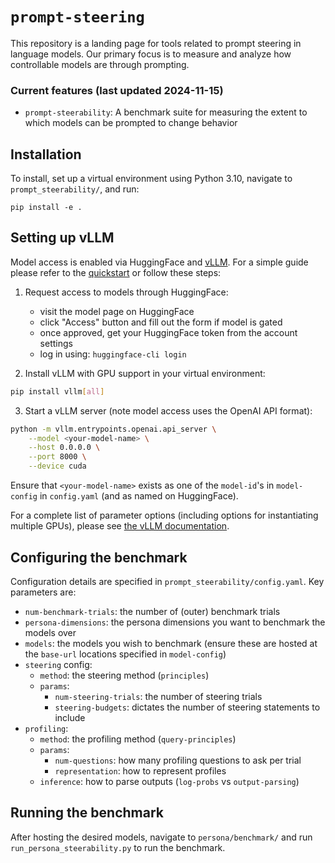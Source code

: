 # `prompt-steering`

This repository is a landing page for tools related to prompt steering in language models. 
Our primary focus is to measure and analyze how controllable models are through prompting.

### Current features (last updated 2024-11-15)
- `prompt-steerability`: A benchmark suite for measuring the extent to which models can be prompted to change behavior

## Installation

To install, set up a virtual environment using Python 3.10, navigate to `prompt_steerability/`, and run:

    pip install -e .

## Setting up vLLM

Model access is enabled via HuggingFace and [vLLM](https://docs.vllm.ai/en/latest/). For a simple guide please refer to the [quickstart](https://docs.vllm.ai/en/latest/getting_started/quickstart.html) or follow these steps:

1. Request access to models through HuggingFace:
   - visit the model page on HuggingFace
   - click "Access" button and fill out the form if model is gated
   - once approved, get your HuggingFace token from the account settings
   - log in using: `huggingface-cli login`


2. Install vLLM with GPU support in your virtual environment:
```bash
pip install vllm[all]
```

3. Start a vLLM server (note model access uses the OpenAI API format):
```bash
python -m vllm.entrypoints.openai.api_server \
    --model <your-model-name> \
    --host 0.0.0.0 \
    --port 8000 \
    --device cuda 
```

Ensure that `<your-model-name>` exists as one of the `model-id`'s in `model-config` in `config.yaml` (and as named on HuggingFace).

For a complete list of parameter options (including options for instantiating multiple GPUs), please see [the vLLM documentation](https://docs.vllm.ai/en/v0.4.1/serving/openai_compatible_server.html#command-line-arguments-for-the-server). 

## Configuring the benchmark 

Configuration details are specified in `prompt_steerability/config.yaml`. Key parameters are:

- `num-benchmark-trials`: the number of (outer) benchmark trials
- `persona-dimensions`: the persona dimensions you want to benchmark the models over
- `models`: the models you wish to benchmark (ensure these are hosted at the `base-url` locations specified in `model-config`)
- `steering` config:
  - `method`: the steering method (`principles`)
  - `params`:
    - `num-steering-trials`: the number of steering trials
    - `steering-budgets`: dictates the number of steering statements to include
- `profiling`:
  - `method`: the profiling method (`query-principles`)
  - `params`:
    - `num-questions`: how many profiling questions to ask per trial
    - `representation`: how to represent profiles
  - `inference`: how to parse outputs (`log-probs` vs `output-parsing`)


## Running the benchmark

After hosting the desired models, navigate to `persona/benchmark/` and run `run_persona_steerability.py` to run the benchmark.
